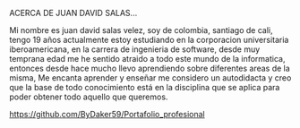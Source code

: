 ACERCA DE JUAN DAVID SALAS...

Mi nombre es juan david salas velez, soy de colombia, santiago de cali, tengo 19 años actualmente estoy estudiando en la corporacion universitaria iberoamericana, en la carrera de ingenieria de software, desde muy temprana edad me he sentido atraido a todo este mundo de la informatica, entonces desde hace mucho llevo aprendiendo sobre diferentes areas de la misma, Me encanta aprender y enseñar me considero un autodidacta y creo que la base de todo conocimiento está en la disciplina que se aplica para poder obtener todo aquello que queremos.

https://github.com/ByDaker59/Portafolio_profesional
